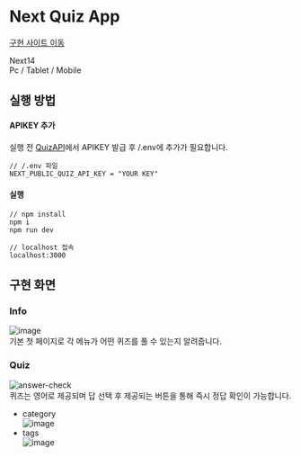 # Next Quiz App 

[구현 사이트 이동](https://jyeon-next-quiz-app.vercel.app/)

Next14  
Pc / Tablet / Mobile

## 실행 방법
#### APIKEY 추가
실행 전 [QuizAPI](https://quizapi.io/register)에서 APIKEY 발급 후 /.env에 추가가 필요합니다.
```
// /.env 파일
NEXT_PUBLIC_QUIZ_API_KEY = "YOUR KEY"
```
#### 실행
```
// npm install
npm i
npm run dev

// localhost 접속
localhost:3000
```

## 구현 화면
### Info
![image](https://github.com/user-attachments/assets/7eedd376-6209-49da-b1b5-5e1cfa6fad3c)<br />
기본 첫 페이지로 각 메뉴가 어떤 퀴즈를 풀 수 있는지 알려줍니다.

### Quiz
![answer-check](https://github.com/user-attachments/assets/9b2b821d-61ed-4b3d-a169-b3c4bd6498ba)<br />
퀴즈는 영어로 제공되며 답 선택 후 제공되는 버튼을 통해 즉시 정답 확인이 가능합니다.

* category <br />![image](https://github.com/user-attachments/assets/38cd5810-331f-43a2-be12-cf0e4f8692fa)
* tags <br />![image](https://github.com/user-attachments/assets/3e69bc3a-36c0-4be3-8095-53516f4c96a8)
